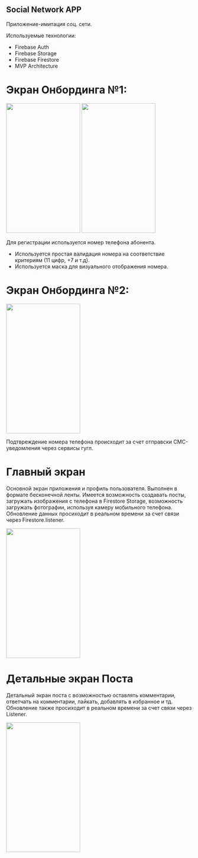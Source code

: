 ## Social Network APP
 Приложение-имитация соц. сети.
 
Используемые технологии: 
- Firebase Auth
- Firebase Storage
- Firebase Firestore
- MVP Architecture



# Экран Онбординга №1: 

<img src="https://github.com/user-attachments/assets/a7151ee6-538d-4a08-a266-0f9d731a541f" width="200" height="350"/>
<img src="https://github.com/user-attachments/assets/25d5263c-f9cf-4fa2-80d4-34949fa43c22" width="200" height="350">

Для регистрации используется номер телефона абонента.
- Используется простая валидация номера на соответствие критериям (11 цифр, +7 и т.д).
- Используется маска для визуального отображения номера.

# Экран Онбординга №2: 

<img src="https://github.com/user-attachments/assets/d881ca73-e961-4ac5-8956-e0616c29062d" width="200" height="350"/>

Подтвреждение номера телефона происходит за счет отправски СМС-уведомления через сервисы гугл.

# Главный экран

 Основной экран приложения и профиль пользователя. Выполнен в формате бесконечной ленты.
 Имеется возможность создавать посты, загружать изображения с телефона в Firestore Storage, 
 возможность загружать фотографии, используя камеру мобильного телефона. 
 Обновление данных просиходит в реальном времени за счет связи через Firestore.listener.

<img src="https://github.com/user-attachments/assets/0e66f1e2-68d6-44d4-8ca5-8074e720fa73" width="200" height="350"/>



# Детальные экран Поста

Детальный экран поста с возможностью оставлять комментарии, ответчать на комментарии, лайкать, добавлять в избранное и тд.
Обновление также просиходит в реальном времени за счет связи через Listener.

<img src="https://github.com/user-attachments/assets/80fb27ae-6be9-4bf4-8c69-909859a844fb" width="200" height="350"/>

